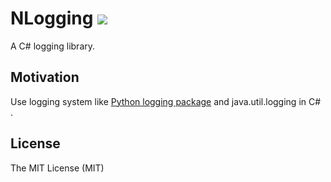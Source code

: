 NLogging ![](https://travis-ci.org/eternnoir/NLogging.svg?branch=develop)
========

A C# logging library.

## Motivation
Use logging system like [Python logging package](https://www.python.org/dev/peps/pep-0282/) and java.util.logging in C# .

## License
The MIT License (MIT)

